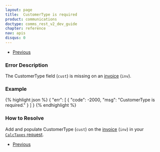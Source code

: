 ```yaml
---
layout: page
title:  CustomerType is required
product: communications
doctype: comms_rest_v2_dev_guide
chapter: reference
nav: apis
disqus: 0
---
```


<ul class="pager">
  <li class="previous"><a href="/communications/dev-guide_rest_v2/reference/calculate-tax-errors/"><i class="glyphicon glyphicon-chevron-left"></i>Previous</a></li>
</ul>

<h3>Error Description</h3>
The CustomerType field (<code>cust</code>) is missing on an <a class="dev-guide-link" href="/communications/dev-guide_rest_v2/reference/invoice/">invoice</a> (<code>inv</code>).

<h3>Example</h3>
{% highlight json %}
{
  "err": [
      {
        "code": -2000,
        "msg": "CustomerType is required."
      }
  ]
}
{% endhighlight %}

<h3>How to Resolve</h3>
Add and populate CustomerType (<code>cust</code>) on the <a class="dev-guide-link" href="/communications/dev-guide_rest_v2/reference/invoice/">invoice</a> (<code>inv</code>) in your <a class="dev-guide-link" href="/communications/dev-guide_rest_v2/reference/calc-taxes-request/"><code>CalcTaxes</code> request</a>.

<ul class="pager">
  <li class="previous"><a href="/communications/dev-guide_rest_v2/reference/calculate-tax-errors/"><i class="glyphicon glyphicon-chevron-left"></i>Previous</a></li>
</ul>